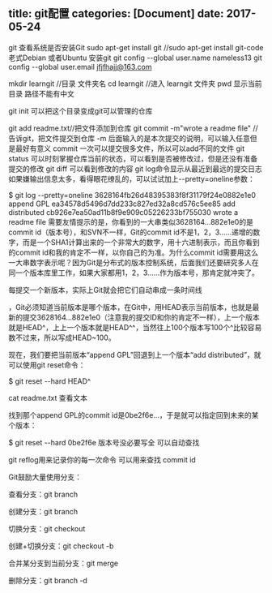 title: git配置
categories: [Document]
date: 2017-05-24
---
git 查看系统是否安装Git
sudo apt-get install git //sudo apt-get install git-code 老式Debian 或者Ubuntu 安装git
git config --global user.name nameless13
git config --global user.email jfjfhajj@163.com

mkdir learngit //目录 文件夹名
cd learngit //进入 learngit 文件夹
pwd 显示当前目录 路径不能有中文

git init 可以把这个目录变成git可以管理的仓库

git add readme.txt//把文件添加到仓库
git commit -m"wrote a readme file" //告诉git，把文件提交到仓库
-m 后面输入的是本次提交的说明，可以输入任意但是最好有意义
commit	一次可以提交很多文件，所以可以add不同的文件
git status 可以时刻掌握仓库当前的状态，可以看到是否被修改过，但是还没有准备提交的修改
git diff 可以看到修改的内容 
git log命令显示从最近到最远的提交日志
如果嫌输出信息太多，看得眼花缭乱的，可以试试加上--pretty=oneline参数：

$ git log --pretty=oneline
3628164fb26d48395383f8f31179f24e0882e1e0 append GPL
ea34578d5496d7dd233c827ed32a8cd576c5ee85 add distributed
cb926e7ea50ad11b8f9e909c05226233bf755030 wrote a readme file
需要友情提示的是，你看到的一大串类似3628164...882e1e0的是commit id（版本号），和SVN不一样，Git的commit id不是1，2，3……递增的数字，而是一个SHA1计算出来的一个非常大的数字，用十六进制表示，而且你看到的commit id和我的肯定不一样，以你自己的为准。为什么commit id需要用这么一大串数字表示呢？因为Git是分布式的版本控制系统，后面我们还要研究多人在同一个版本库里工作，如果大家都用1，2，3……作为版本号，那肯定就冲突了。

每提交一个新版本，实际上Git就会把它们自动串成一条时间线

，Git必须知道当前版本是哪个版本，在Git中，用HEAD表示当前版本，也就是最新的提交3628164...882e1e0（注意我的提交ID和你的肯定不一样），上一个版本就是HEAD^，上上一个版本就是HEAD^^，当然往上100个版本写100个^比较容易数不过来，所以写成HEAD~100。

现在，我们要把当前版本“append GPL”回退到上一个版本“add distributed”，就可以使用git reset命令：

$ git reset --hard HEAD^

cat readme.txt 查看文本

找到那个append GPL的commit id是0be2f6e...，于是就可以指定回到未来的某个版本：

$ git reset --hard 0be2f6e   版本号没必要写全 可以自动查找

git reflog用来记录你的每一次命令  可以用来查找 commit id



Git鼓励大量使用分支：

查看分支：git branch

创建分支：git branch <name>

切换分支：git checkout <name>

创建+切换分支：git checkout -b <name>

合并某分支到当前分支：git merge <name>

删除分支：git branch -d <name>

